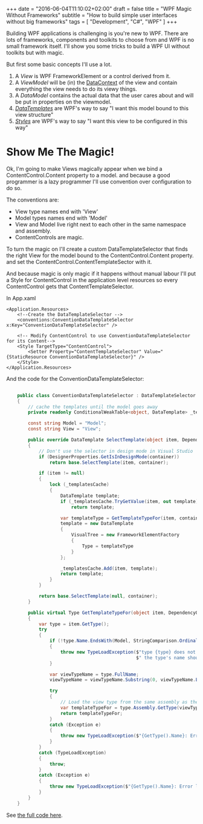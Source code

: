 +++
date = "2016-06-04T11:10:02+02:00"
draft = false
title = "WPF Magic Without Frameworks"
subtitle = "How to build simple user interfaces without big frameworks"
tags = [ "Development", "C#", "WPF" ]
+++

Building WPF applications is challenging is you're new to WPF.
There are lots of frameworks, components and toolkits to choose from and WPF is no small framework itself.
I'll show you some tricks to build a WPF UI without toolkits but with magic.

But first some basic concepts I'll use a lot.

1. A *View* is WPF FrameworkElement or a control derived from it. 
2. A  *ViewModel* will be (in) the [DataContext](https://msdn.microsoft.com/en-us/library/system.windows.frameworkelement.datacontext(v=vs.110).aspx) of the view and contain everything the view needs to do its viewy things.
3. A *DataModel* contains the actual data that the user cares about and will be put in properties on the viewmodel.
4. *[DataTemplates](https://msdn.microsoft.com/en-us/library/ms742521(v=vs.100).aspx)* are WPF's way to say "I want this model bound to this view structure"
5. *[Styles](https://msdn.microsoft.com/en-us/library/ms742521(v=vs.100).aspx)* are WPF's way to say "I want this view to be configured in this way"

Show Me The Magic!
====

Ok, I'm going to make Views magically appear when we bind a ContentControl.Content property to a model.
and because a good programmer is a lazy programmer I'll use convention over configuration to do so.

The conventions are:

* View type names end with 'View'
* Model types names end with 'Model'
* View and Model live right next to each other in the same namespace and assembly.
* ContentControls are magic.

To turn the magic on I'll create a custom DataTemplateSelector that finds the right View for the model bound to the ContentControl.Content property. and set the ContentControl.ContentTemplateSector with it.

And because magic is only magic if it happens without manual labour I'll put a Style for ContentControl in the application level resources so every ContentControl gets that ContentTemplateSelector. 

In App.xaml
```xaml
<Application.Resources>
    <!--Create the DataTemplateSelector -->
    <conventions:ConventionDataTemplateSelector x:Key="ConventionDataTemplateSelector" />
    
    <!-- Modify ContentControl to use ConventionDataTemplateSelector for its Content-->
    <Style TargetType="ContentControl">
        <Setter Property="ContentTemplateSelector" Value="{StaticResource ConventionDataTemplateSelector}" />
    </Style>
</Application.Resources>
```

And the code for the ConventionDataTemplateSelector:

```csharp
   
    public class ConventionDataTemplateSelector : DataTemplateSelector
    {
        // cache the templates until the model goes away
        private readonly ConditionalWeakTable<object, DataTemplate> _templatesCache = new ConditionalWeakTable<object, DataTemplate>();

        const string Model = "Model";
        const string View = "View";

        public override DataTemplate SelectTemplate(object item, DependencyObject container)
        {
            // Don't use the selector in design mode in Visual Studio
            if (DesignerProperties.GetIsInDesignMode(container))
                return base.SelectTemplate(item, container);

            if (item != null)
            {
                lock (_templatesCache)
                {
                    DataTemplate template;
                    if (_templatesCache.TryGetValue(item, out template))
                        return template;

                    var templateType = GetTemplateTypeFor(item, container);
                    template = new DataTemplate
                    {
                        VisualTree = new FrameworkElementFactory
                        {
                            Type = templateType
                        }
                    };

                    _templatesCache.Add(item, template);
                    return template;
                }
            }

            return base.SelectTemplate(null, container);
        }

        public virtual Type GetTemplateTypeFor(object item, DependencyObject container)
        {
            var type = item.GetType();
            try
            {
                if (!type.Name.EndsWith(Model, StringComparison.Ordinal))
                {
                    throw new TypeLoadException($"type {type} does not conform to the conventions or a viewmodel," +
                                                $" the type's name should end with '{Model}'");
                }

                var viewTypeName = type.FullName;
                viewTypeName = viewTypeName.Substring(0, viewTypeName.Length - Model.Length) + View;

                try
                {
                    // Load the view type from the same assembly as the model type.
                    var templateTypeFor = type.Assembly.GetType(viewTypeName, true);
                    return templateTypeFor;
                }
                catch (Exception e)
                {
                    throw new TypeLoadException($"{GetType().Name}: Error loading view type {viewTypeName} for model {type}: {e.Message}", e);
                }
            }
            catch (TypeLoadException)
            {
                throw;
            }
            catch (Exception e)
            {
                throw new TypeLoadException($"{GetType().Name}: Error loading view for model {type}: {e.Message}", e);
            }
        }
    }

```


See [the full code here](https://github.com/resc/wpfmagic/tree/master/ConventionDataTemplateSelector).



